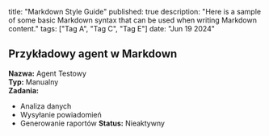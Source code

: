 title: "Markdown Style Guide"
published: true
description: "Here is a sample of some basic Markdown syntax that can be used when writing Markdown content."
tags: ["Tag A", "Tag C", "Tag E"]
date: "Jun 19 2024"

## Przykładowy agent w Markdown

**Nazwa:** Agent Testowy  
**Typ:** Manualny  
**Zadania:**
- Analiza danych
- Wysyłanie powiadomień
- Generowanie raportów
**Status:** Nieaktywny
